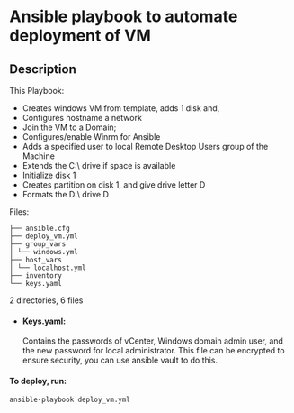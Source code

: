 # Ansible playbook to automate deployment of VM

## Description

This Playbook:

- Creates windows VM from template, adds 1 disk and,
- Configures hostname a network
- Join the VM to a Domain;
- Configures/enable Winrm for Ansible
- Adds a specified user to local Remote Desktop Users group of the Machine
- Extends the C:\ drive if space is available
- Initialize disk 1
- Creates partition on disk 1, and give drive letter D
- Formats the D:\ drive D

Files:

```
├── ansible.cfg
├── deploy_vm.yml
├── group_vars
│ └── windows.yml
├── host_vars
│ └── localhost.yml
├── inventory
└── keys.yaml
```

2 directories, 6 files

- #### Keys.yaml:
  Contains the passwords of vCenter, Windows domain admin user, and the new password for local administrator.
  This file can be encrypted to ensure security, you can use ansible vault to do this.

#### To deploy, run:

    ansible-playbook deploy_vm.yml
